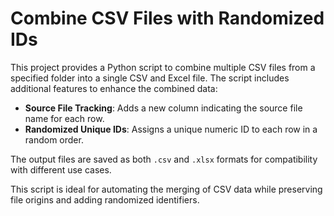 # Combine CSV Files with Randomized IDs

This project provides a Python script to combine multiple CSV files from a specified folder into a single CSV and Excel file. The script includes additional features to enhance the combined data:

- **Source File Tracking**: Adds a new column indicating the source file name for each row.
- **Randomized Unique IDs**: Assigns a unique numeric ID to each row in a random order.

The output files are saved as both `.csv` and `.xlsx` formats for compatibility with different use cases.

This script is ideal for automating the merging of CSV data while preserving file origins and adding randomized identifiers.

